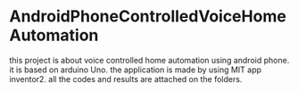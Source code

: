 # AndroidPhoneControlledVoiceHomeAutomation
this project is about voice controlled home automation using android phone. it is based on arduino Uno. the application is made by using MIT app inventor2. all the codes and results are attached on the folders.
